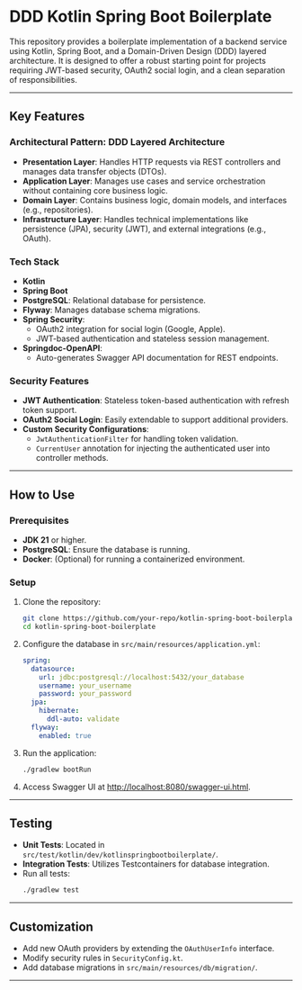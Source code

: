 # DDD Kotlin Spring Boot Boilerplate

This repository provides a boilerplate implementation of a backend service using Kotlin, Spring Boot, and a
Domain-Driven Design (DDD) layered architecture. It is designed to offer a robust starting point for projects requiring
JWT-based security, OAuth2 social login, and a clean separation of responsibilities.

---

## Key Features

### Architectural Pattern: DDD Layered Architecture

- **Presentation Layer**: Handles HTTP requests via REST controllers and manages data transfer objects (DTOs).
- **Application Layer**: Manages use cases and service orchestration without containing core business logic.
- **Domain Layer**: Contains business logic, domain models, and interfaces (e.g., repositories).
- **Infrastructure Layer**: Handles technical implementations like persistence (JPA), security (JWT), and external
  integrations (e.g., OAuth).

### Tech Stack

- **Kotlin**
- **Spring Boot**
- **PostgreSQL**: Relational database for persistence.
- **Flyway**: Manages database schema migrations.
- **Spring Security**:
    - OAuth2 integration for social login (Google, Apple).
    - JWT-based authentication and stateless session management.
- **Springdoc-OpenAPI**:
    - Auto-generates Swagger API documentation for REST endpoints.

### Security Features

- **JWT Authentication**: Stateless token-based authentication with refresh token support.
- **OAuth2 Social Login**: Easily extendable to support additional providers.
- **Custom Security Configurations**:
    - `JwtAuthenticationFilter` for handling token validation.
    - `CurrentUser` annotation for injecting the authenticated user into controller methods.

---

## How to Use

### Prerequisites

- **JDK 21** or higher.
- **PostgreSQL**: Ensure the database is running.
- **Docker**: (Optional) for running a containerized environment.

### Setup

1. Clone the repository:
   ```bash
   git clone https://github.com/your-repo/kotlin-spring-boot-boilerplate.git
   cd kotlin-spring-boot-boilerplate
   ```
2. Configure the database in `src/main/resources/application.yml`:
   ```yaml
   spring:
     datasource:
       url: jdbc:postgresql://localhost:5432/your_database
       username: your_username
       password: your_password
     jpa:
       hibernate:
         ddl-auto: validate
     flyway:
       enabled: true
   ```
3. Run the application:
   ```bash
   ./gradlew bootRun
   ```

4. Access Swagger UI at [http://localhost:8080/swagger-ui.html](http://localhost:8080/swagger-ui.html).

---

## Testing

- **Unit Tests**: Located in `src/test/kotlin/dev/kotlinspringbootboilerplate/`.
- **Integration Tests**: Utilizes Testcontainers for database integration.
- Run all tests:
  ```bash
  ./gradlew test
  ```

---

## Customization

- Add new OAuth providers by extending the `OAuthUserInfo` interface.
- Modify security rules in `SecurityConfig.kt`.
- Add database migrations in `src/main/resources/db/migration/`.

---